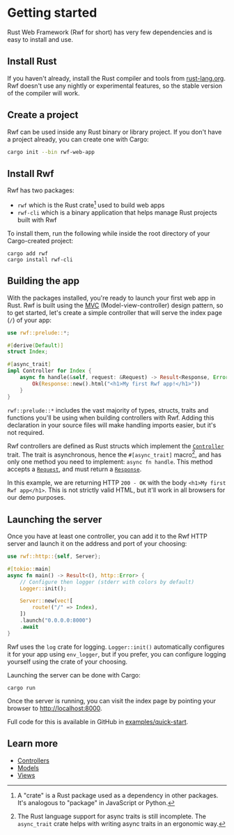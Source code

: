 # Getting started

Rust Web Framework (Rwf for short) has very few dependencies and is easy to install and use.

## Install Rust

If you haven't already, install the Rust compiler and tools from [rust-lang.org](https://rust-lang.org). Rwf doesn't use any nightly or experimental features,
so the stable version of the compiler will work.

## Create a project

Rwf can be used inside any Rust binary or library project. If you don't have a project already, you can create one with Cargo:

```bash
cargo init --bin rwf-web-app
```

## Install Rwf

Rwf has two packages:

* `rwf` which is the Rust crate[^1] used to build web apps
* `rwf-cli` which is a binary application that helps manage Rust projects built with Rwf

To install them, run the following while inside the root directory of your Cargo-created project:

```
cargo add rwf
cargo install rwf-cli
```

[^1]: A "crate" is a Rust package used as a dependency in other packages. It's analogous to "package" in JavaScript or Python.

## Building the app

With the packages installed, you're ready to launch your first web app in Rust. Rwf is built using the [MVC](https://en.wikipedia.org/wiki/Model%E2%80%93view%E2%80%93controller) (Model-view-controller) design pattern,
so to get started, let's create a simple controller that will serve the index page (`/`) of your app:

```rust
use rwf::prelude::*;

#[derive(Default)]
struct Index;

#[async_trait]
impl Controller for Index {
    async fn handle(&self, request: &Request) -> Result<Response, Error> {
        Ok(Response::new().html("<h1>My first Rwf app!</h1>"))
    }
}
```

`rwf::prelude::*` includes the vast majority of types, structs, traits and functions you'll be using when building controllers with Rwf.
Adding this declaration in your source files will make handling imports easier, but it's not required.

Rwf controllers are defined as Rust structs which implement the [`Controller`](../controllers/) trait. The trait is asynchronous, hence the `#[async_trait]` macro[^2],
and has only one method you need to implement: `async fn handle`. This method
accepts a [`Request`](../controllers/request), and must return a [`Response`](../controllers/response).

In this example, we are returning HTTP `200 - OK` with the body `<h1>My first Rwf app</h1>`. This is not strictly valid HTML,
but it'll work in all browsers for our demo purposes.

[^2]: The Rust language support for async traits is still incomplete. The `async_trait` crate helps with writing async traits in an ergonomic way.

## Launching the server

Once you have at least one controller, you can add it to the Rwf HTTP server and launch it on the address and port of your choosing:

```rust
use rwf::http::{self, Server};

#[tokio::main]
async fn main() -> Result<(), http::Error> {
    // Configure then logger (stderr with colors by default)
    Logger::init();

    Server::new(vec![
        route!("/" => Index),
    ])
    .launch("0.0.0.0:8000")
    .await
}
```

Rwf uses the `log` crate for logging. `Logger::init()` automatically configures it for your app using `env_logger`, but if you prefer, you can configure logging yourself
using the crate of your choosing.

Launching the server can be done with Cargo:

```
cargo run
```

Once the server is running, you can visit the index page by pointing your browser to [http://localhost:8000](http://localhost:8000).

Full code for this is available in GitHub in [examples/quick-start](https://github.com/levkk/rwf/tree/main/examples/quick-start).

## Learn more

- [Controllers](../controllers/)
- [Models](../models/)
- [Views](../views/)

